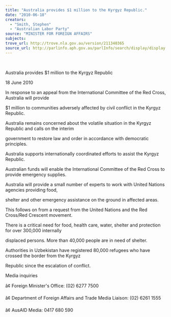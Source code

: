 ```yaml
---
title: "Australia provides $1 million to the Kyrgyz Republic."
date: "2010-06-18"
creators:
  - "Smith, Stephen"
  - "Australian Labor Party"
source: "MINISTER FOR FOREIGN AFFAIRS"
subjects:
trove_url: http://trove.nla.gov.au/version/211340365
source_url: http://parlinfo.aph.gov.au/parlInfo/search/display/display.w3p;query=Id%3A%22media/pressrel/YF2X6%22
---
```


  

 Australia provides $1 million to the Kyrgyz Republic 

 18 June 2010 

 In response to an appeal from the International Committee of the Red Cross, Australia will provide 

 $1 million to communities adversely affected by civil conflict in the Kyrgyz Republic.  

 Australia remains concerned about the volatile situation in the Kyrgyz Republic and calls on the interim 

 government to restore law and order in accordance with democratic principles.  

 Australia supports internationally coordinated efforts to assist the Kyrgyz Republic.  

 Australian funds will enable the International Committee of the Red Cross to provide emergency supplies.  

 Australia will provide a small number of experts to work with United Nations agencies providing food, 

 shelter and other emergency assistance on the ground in affected areas.  

 This follows on from a request from the United Nations and the Red Cross/Red Crescent movement.  

 There is a critical need for food, health care, water, shelter and protection for over 300,000 internally 

 displaced persons. More than 40,000 people are in need of shelter.  

 Authorities in Uzbekistan have registered 80,000 refugees who have crossed the border from the Kyrgyz 

 Republic since the escalation of conflict.  

 Media inquiries 

 â¢ Foreign Minister's Office: (02) 6277 7500 

 â¢ Department of Foreign Affairs and Trade Media Liaison: (02) 6261 1555 

 â¢ AusAID Media: 0417 680 590  

  


